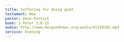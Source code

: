 ```yaml
---
title: Suffering for doing good
testament: New
pastor: Dave Puttick
book: 1 Peter 3:8-22
audio: http://www.mecgoodnews.org/audio/41120182.mp3
service: Evening
---
```

